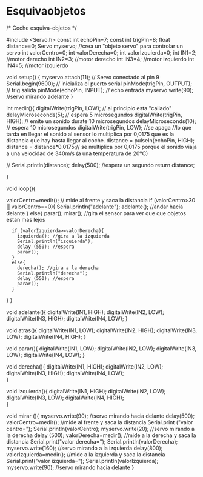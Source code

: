 Esquivaobjetos
==============
/*
Coche esquiva-objetos
 */

#include <Servo.h> 
const int echoPin=7;
const int trigPin=8;
float distance=0;
Servo myservo; //crea un "objeto servo" para controlar un servo
int valorCentro=0;
int valorDerecha=0;
int valorIzquierda=0;
int IN1=2; //motor derecho
int IN2=3; //motor derecho
int IN3=4; //motor izquierdo
int IN4=5; //motor izquierdo

void setup() 
{ 
  myservo.attach(11); // Servo conectado al pin  9
  Serial.begin(9600); // inicializa el puerto serial
  pinMode(trigPin, OUTPUT); // trig salida
  pinMode(echoPin, INPUT);  // echo entrada
  myservo.write(90); //servo mirando adelante
} 



int medir(){
  digitalWrite(trigPin, LOW); // al principio esta "callado"
  delayMicroseconds(5); // espera 5 microsegundos
  digitalWrite(trigPin, HIGH); // emite un sonido durate 10 microsegundos
  delayMicroseconds(10); // espera 10 microsegundos
  digitalWrite(trigPin, LOW); //se apaga
  //lo que tarda en llegar el sonido al sensor lo multiplica por 0,0175 que es la distancia que hay hasta llegar al coche.
  distance = pulseIn(echoPin, HIGH); 
  distance = distance*0.0175;// se multiplica por 0,0175 porque el sonido viaja a una velocidad de 340m/s (a una temperatura de 20ºC)

  // Serial.println(distance);
  delay(500); //espera un segundo
  return distance;

}



void loop(){

  valorCentro=medir(); // mide al frente y saca la distancia
  if (valorCentro>30 || valorCentro==0){
    Serial.println("adelante");
    adelante(); //andar hacia delante
  }
  else{
    parar();
    mirar(); //gira el sensor para ver que que objetos estan mas lejos

      if (valorIzquierda>=valorDerecha){
        izquierda(); //gira a la izquierda
        Serial.println("izquierda");
        delay (550); //espera
        parar();
      }
      else{
        derecha(); //gira a la derecha
        Serial.println("derecha");
        delay (550); //espera
        parar();
      }
}
}


void adelante(){
  digitalWrite(IN1, HIGH);
  digitalWrite(IN2, LOW);
  digitalWrite(IN3, HIGH);
  digitalWrite(IN4, LOW);
}

void atras(){
  digitalWrite(IN1, LOW);
  digitalWrite(IN2, HIGH);
  digitalWrite(IN3, LOW);
  digitalWrite(IN4, HIGH);
}

void parar(){
  digitalWrite(IN1, LOW);
  digitalWrite(IN2, LOW);
  digitalWrite(IN3, LOW);
  digitalWrite(IN4, LOW);
}

void derecha(){
  digitalWrite(IN1, HIGH);
  digitalWrite(IN2, LOW);
  digitalWrite(IN3, HIGH);
  digitalWrite(IN4, LOW);  
}

void izquierda(){
  digitalWrite(IN1, HIGH);
  digitalWrite(IN2, LOW);
  digitalWrite(IN3, LOW);
  digitalWrite(IN4, HIGH);  
}

void mirar (){
  myservo.write(90); //servo mirando hacia delante
  delay(500);
  valorCentro=medir(); //mide al frente y saca la distancia
  Serial.print ("valor centro=");
  Serial.println(valorCentro);
  myservo.write(20); //servo mirando a la derecha
  delay (500);
  valorDerecha=medir(); //mide a la derecha y saca la distancia
  Serial.print("valor derecha=");
  Serial.println(valorDerecha);
  myservo.write(160); //servo mirando a la izquierda
  delay(800);
  valorIzquierda=medir(); //mide a la izquierda y saca la distancia
  Serial.print("valor izquierda=");
  Serial.println(valorIzquierda);
  myservo.write(90); //servo mirando hacia delante
}
